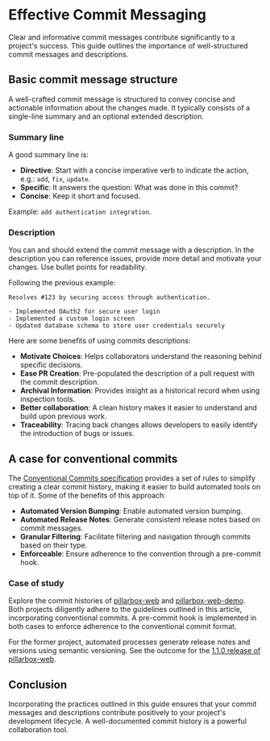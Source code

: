 # Effective Commit Messaging

Clear and informative commit messages contribute significantly to a project's success. This guide
outlines the importance of well-structured commit messages and descriptions.

## Basic commit message structure

A well-crafted commit message is structured to convey concise and actionable information about the
changes made. It typically consists of a single-line summary and an optional extended description.

### Summary line

A good summary line is:

- **Directive**: Start with a concise imperative verb to indicate the action,
  e.g.: `add`, `fix`, `update`.
- **Specific**: It answers the question: What was done in this commit?
- **Concise**: Keep it short and focused.

Example: `add authentication integration`.

### Description

You can and should extend the commit message with a description. In the description you can
reference issues, provide more detail and motivate your changes. Use bullet points for readability.

Following the previous example:

```
Resolves #123 by securing access through authentication.

- Implemented OAuth2 for secure user login
- Implemented a custom login screen
- Updated database schema to store user credentials securely
```

Here are some benefits of using commits descriptions:

- **Motivate Choices**: Helps collaborators understand the reasoning behind specific decisions.
- **Ease PR Creation**: Pre-populated the description of a pull request with the commit description.
- **Archival Information**: Provides insight as a historical record when using inspection tools.
- **Better collaboration**: A clean history makes it easier to understand and build upon previous
  work.
- **Traceability**: Tracing back changes allows developers to easily identify the introduction of
  bugs or issues.

## A case for conventional commits

The [Conventional Commits specification][conventional-commits] provides a set of rules to simplify
creating a clear commit history, making it easier to build automated tools on top of it. Some
of the benefits of this approach:

- **Automated Version Bumping**: Enable automated version bumping.
- **Automated Release Notes**: Generate consistent release notes based on commit messages.
- **Granular Filtering**: Facilitate filtering and navigation through commits based on their type.
- **Enforceable**: Ensure adherence to the convention through a pre-commit hook.

### Case of study

Explore the commit histories of [pillarbox-web][pillarbox-web-history]
and [pillarbox-web-demo][pillarbox-web-demo-history]. Both projects diligently adhere to the
guidelines outlined in this article, incorporating conventional commits. A pre-commit hook is
implemented in both cases to enforce adherence to the conventional commit format.

For the former project, automated processes generate release notes and versions using semantic
versioning. See the outcome for the [1.1.0 release of pillarbox-web][semver-release-example].

## Conclusion

Incorporating the practices outlined in this guide ensures that your commit messages and
descriptions contribute positively to your project's development lifecycle. A well-documented commit
history is a powerful collaboration tool.

[conventional-commits]: https://www.conventionalcommits.org/en/v1.0.0/

[pillarbox-web-history]: https://github.com/SRGSSR/pillarbox-web/commits/main/

[pillarbox-web-demo-history]: https://github.com/SRGSSR/pillarbox-web-demo/commits/main/

[semver-release-example]: https://github.com/SRGSSR/pillarbox-web/releases/tag/v1.1.0
